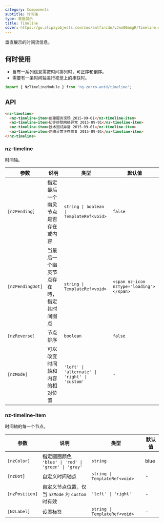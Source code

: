 ```yaml
---
category: Components
subtitle: 时间轴
type: 数据展示
title: Timeline
cover: https://gw.alipayobjects.com/zos/antfincdn/vJmo00mmgR/Timeline.svg
---
```


垂直展示的时间流信息。

## 何时使用

- 当有一系列信息需按时间排列时，可正序和倒序。
- 需要有一条时间轴进行视觉上的串联时。

```ts
import { NzTimelineModule } from 'ng-zorro-antd/timeline';
```

## API

```html
<nz-timeline>
  <nz-timeline-item>创建服务现场 2015-09-01</nz-timeline-item>
  <nz-timeline-item>初步排除网络异常 2015-09-01</nz-timeline-item>
  <nz-timeline-item>技术测试异常 2015-09-01</nz-timeline-item>
  <nz-timeline-item>网络异常正在修复 2015-09-01</nz-timeline-item>
</nz-timeline>
```

### nz-timeline

时间轴。

| 参数 | 说明 | 类型 | 默认值 |
| --- | --- | --- | --- |
| `[nzPending]` | 指定最后一个幽灵节点是否存在或内容 | `string \| boolean \| TemplateRef<void>` | `false` |
| `[nzPendingDot]` | 当最后一个幽灵节点存在時，指定其时间图点 | `string \| TemplateRef<void>` | `<span nz-icon nzType="loading"></span>` |
| `[nzReverse]` | 节点排序 | `boolean` | `false` |
| `[nzMode]` | 可以改变时间轴和内容的相对位置 | `'left' \| 'alternate' \| 'right' \| 'custom'` | - |

### nz-timeline-item

时间轴的每一个节点。

| 参数 | 说明 | 类型 | 默认值 |
| --- | --- | --- | --- |
| `[nzColor]` | 指定圆圈颜色 `'blue' \| 'red' \| 'green' \| 'gray'` | `string` | blue |
| `[nzDot]` | 自定义时间轴点 | `string \| TemplateRef<void>` | - |
| `[nzPosition]` | 自定义节点位置，仅当 `nzMode` 为 `custom` 时有效 | `'left' \| 'right'` | - |
| `[NzLabel]` | 设置标签 |  `string \| TemplateRef<void>` | - |
